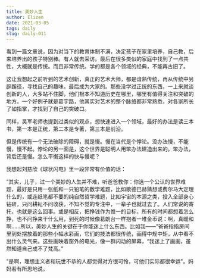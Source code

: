 ```yaml
--- 
title: 美妙人生
author: Elizen
date: 2021-03-05
tags: daily
slug: daily-011
---
```


看到一篇文章说，因为对当下的教育体制不满，决定孩子在家里培养，自己教，后来培养出的孩子特别棒。有人就去采访。最后在很多类似的家庭中找到了一点共性，大概就是传统。而且非常传统。学的都是各个领域的经典，不能再古旧了。  

这让我想起之前听到的艺术创新，真正的艺术大师，都是谙熟传统，再从传统中另辟蹊径，寻找自己的趣味，最后成为大家的。那些没学过正统的东西，一上来就谈创新的人，大多站不住脚，他们根本不知道历史在哪里，哪里有值得关注和突破的地方。一个好例子就是葛宇路，他其实对艺术的整个脉络都非常熟悉，对各家所长了如指掌，才找到了自己的突破口。  

同样，吴军老师也提到过类似的观点，想快速进入一个领域，最好的办法是读三本书，第一本是正统，第二本是专著，第三本是前沿。  

但是传统有一个无法破除的障碍，就是慢。慢在当代是个悖论。没办法慢，不能慢，慢不起。悖论的另一面是，这个世界是聪明人用笨办法建造出来的。笨办法，背后还是慢。怎么平衡这样的快与慢呢？  

我想起刘慈欣《球状闪电》里一段非常有价值的话：  

“其实，儿子，过一个美妙的人生并不难，听爸爸教你：你选一个公认的世界难题，最好是只用一张纸和一只铅笔的数学难题，比如歌德巴赫猜想或费尔马大定理什么的，或连纸笔都不要的纯自然哲学难题，比如宇宙的本源之类，投入全部身心钻研，只问耕耘不问收获，不知不觉的专注中，一辈子也就过去了。人们常说的寄托，也就是这么回事。或是相反，把挣钱作为惟一的目标，所有的时间都想着怎么挣，也不问挣来干什么用，到死的时候像葛朗台一样抱者一堆金币说：啊，真暖和啊……所以，美妙人生的关键在于你能迷上什么东西。比如我——”爸爸指指房间里到处摆放着的那些小幅水彩画，它们的技法都很传统，画得中规中矩，从中看不出什么灵气来。这些画映着窗外的电光，像一群闪动的屏幕，“我迷上了画画，虽然知道自己成不了梵高。”  

"是啊，理想主义者和玩世不恭的人都觉得对方很可怜，可他们实际都很幸运"。妈妈若有所思地说。  

